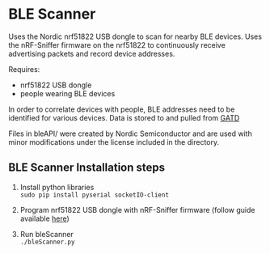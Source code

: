 BLE Scanner
===========

Uses the Nordic nrf51822 USB dongle to scan for nearby BLE devices. Uses the
nRF-Sniffer firmware on the nrf51822 to continuously receive advertising
packets and record device addresses.

Requires:
 * nrf51822 USB dongle
 * people wearing BLE devices

In order to correlate devices with people, BLE addresses need to be identified
for various devices. Data is stored to and pulled from [GATD](https://github.com/lab11/gatd)

Files in bleAPI/ were created by Nordic Semiconductor and are used with minor
modifications under the license included in the directory.

## BLE Scanner Installation steps
1. Install python libraries  
    `sudo pip install pyserial socketIO-client`

2. Program nrf51822 USB dongle with nRF-Sniffer firmware (follow guide available
[here](http://www.nordicsemi.com/eng/Products/Bluetooth-Smart-Bluetooth-low-energy/nRF-Sniffer))

3. Run bleScanner  
    `./bleScanner.py`

